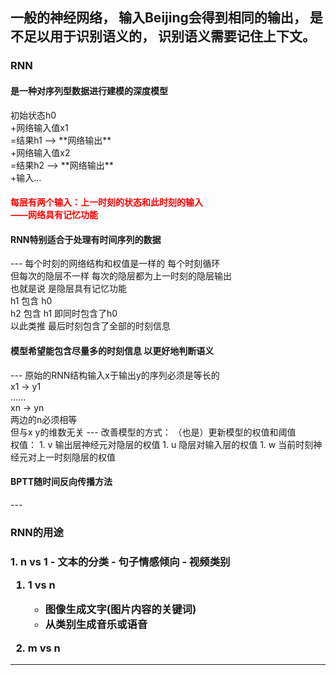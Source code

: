 一般的神经网络，
输入Beijing会得到相同的输出，
是不足以用于识别语义的，
识别语义需要记住上下文。<br>
---
<h3>RNN</h3>
<h4>是一种对序列型数据进行建模的深度模型</h4>
初始状态h0<br>
+网络输入值x1<br>
=结果h1  --> **网络输出**<br>
+网络输入值x2<br>
=结果h2  --> **网络输出**<br>
+输入...<br>
<h4><font color='red'>每层有两个输入：上一时刻的状态和此时刻的输入<br>——网络具有记忆功能</font></h4>
<h4>RNN特别适合于处理有时间序列的数据</h4>
---
每个时刻的网络结构和权值是一样的
每个时刻循环<br>
但每次的隐层不一样 每次的隐层都为上一时刻的隐层输出<br>
也就是说 是隐层具有记忆功能<br>
h1 包含 h0<br>
h2 包含 h1 即同时包含了h0<br>
以此类推 最后时刻包含了全部的时刻信息<br>
<h4>模型希望能包含尽量多的时刻信息 以更好地判断语义</h4>
---
原始的RNN结构输入x于输出y的序列必须是等长的<br>
x1 → y1<br>
......<br>
xn → yn<br>
两边的n必须相等<br>
但与x y的维数无关
---
改善模型的方式：
（也是）更新模型的权值和阈值<br>
权值：
1. v 输出层神经元对隐层的权值
1. u 隐层对输入层的权值
1. w 当前时刻神经元对上一时刻隐层的权值
<h4>BPTT随时间反向传播方法</h4>
---
<h3>RNN的用途<h3>
1. n vs 1
    - 文本的分类
    - 句子情感倾向
    - 视频类别

1. 1 vs n
    - 图像生成文字(图片内容的关键词)
    - 从类别生成音乐或语音
    
1. m vs n
---
